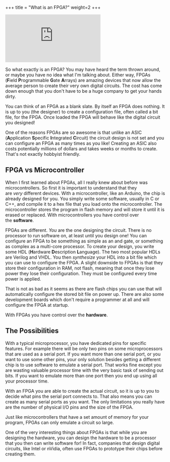 +++
title = "What is an FPGA?"
weight=2
+++

<div class="container"><iframe class="video" src="https://www.youtube.com/embed/8POZhFHxBLs?si=TRCqJNoPlz9CPw2K" title="YouTube video player" frameborder="0" allow="accelerometer; autoplay; clipboard-write; encrypted-media; gyroscope; picture-in-picture; web-share" referrerpolicy="strict-origin-when-cross-origin" allowfullscreen></iframe></div>

So what exactly is an FPGA? You may have heard the term thrown around, or maybe you have no idea what I'm talking about. Either way, FPGAs (**F**ield **P**rogrammable **G**ate **A**rrays) are amazing devices that now allow the average person to create their very own digital circuits. The cost has come down enough that you don't have to be a huge company to get your hands dirty.

You can think of an FPGA as a blank slate. By itself an FPGA does nothing. It is up to you (the designer) to create a configuration file, often called a bit file, for the FPGA. Once loaded the FPGA will behave like the digital circuit you designed!

One of the reasons FPGAs are so awesome is that unlike an ASIC (**A**pplication **S**pecific **I**ntegrated **C**ircuit) the circuit design is not set and you can configure an FPGA as many times as you like! Creating an ASIC also costs potentially millions of dollars and takes weeks or months to create. That's not exactly hobbyist friendly.

## FPGA vs Microcontroller

When I first learned about FPGAs, all I really knew about before was microcontrollers. So first it is important to understand that they are _very_ different devices. With a microcontroller, like an Arduino, the chip is already designed for you. You simply write some software, usually in C or C++, and compile it to a hex file that you load onto the microcontroller. The microcontroller stores the program in flash memory and will store it until it is erased or replaced. With microcontrollers you have control over the **software**.

FPGAs are different. _You_ are the one designing the circuit. There is no processor to run software on, at least until you design one! You can configure an FPGA to be something as simple as an and gate, or something as complex as a multi-core processor. To create your design, you write some HDL (**H**ardware **D**escription **L**anguage). The two most popular HDLs are Verilog and VHDL. You then _synthesize_ your HDL into a bit file which you can use to configure the FPGA. A slight downside to FPGAs is that they store their configuration in RAM, not flash, meaning that once they lose power they lose their configuration. They must be configured every time power is applied.

That is not as bad as it seems as there are flash chips you can use that will automatically configure the stored bit file on power up. There are also some development boards which don't require a programmer at all and will configure the FPGA at startup.

With FPGAs you have control over the **hardware**.

## The Possibilities

With a typical microprocessor, you have dedicated pins for specific features. For example there will be only two pins on some microprocessors that are used as a serial port. If you want more than one serial port, or you want to use some other pins, your only solution besides getting a different chip is to use software to emulate a serial port. That works fine except you are wasting valuable processor time with the very basic task of sending out bits. If you want to emulate more than one port then you end up using all your processor time.

With an FPGA you are able to create the actual circuit, so it is up to you to decide what pins the serial port connects to. That also means you can create as many serial ports as you want. The only limitations you really have are the number of physical I/O pins and the size of the FPGA.

Just like microcontrollers that have a set amount of memory for your program, FPGAs can only emulate a circuit so large.

One of the very interesting things about FPGAs is that while you are designing the hardware, you can design the hardware to be a processor that you then can write software for! In fact, companies that design digital circuits, like Intel or nVidia, often use FPGAs to prototype their chips before creating them.